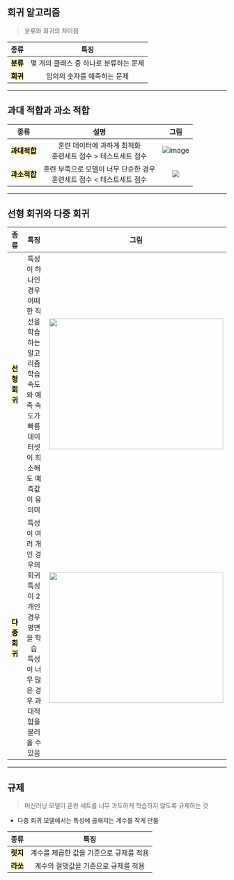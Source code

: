 ## 회귀 알고리즘
>분류와 회귀의 차이점           

| 종류 | 특징 |
 | :---: | :---: |
| <span style = 'background-color : #fff5b1'> <span style = 'color : #000000'> __분류__ </span></span> | 몇 개의 클래스 중 하나로 분류하는 문제|
|<span style = 'background-color : #fff5b1'> <span style = 'color : #000000'> __회귀__ </span></span>| 임의의 숫자를 예측하는 문제|         

___
## 과대 적합과 과소 적합

| 종류 | 설명 | 그림 |
 | :---: | :---: | :---:|
| <span style = 'background-color : #fff5b1'> <span style = 'color : #000000'> __과대적합__ </span></span> | 훈련 데이터에 과하게 최적화 </br> 훈련세트 점수 > 테스트세트 점수 |![image](https://upload.wikimedia.org/wikipedia/commons/6/68/Overfitted_Data.png)|
|<span style = 'background-color : #fff5b1'> <span style = 'color : #000000'> __과소적합__ </span></span>|훈련 부족으로 모델이 너무 단순한 경우 </br> 훈련세트 점수 < 테스트세트 점수| ![](https://miro.medium.com/max/778/1*uj_xJQeByuOaKKExjGn1DQ.png)|

___
## 선형 회귀와 다중 회귀
| 종류 | 특징 | 그림 |
 | :---: | :---: | :---:|
| <span style = 'background-color : #fff5b1'> <span style = 'color : #000000'> __선형 회귀__ </span></span> | 특성이 하나인 경우 어떠한 직선을 학습하는 알고리즘 </br> 학습 속도와 예측 속도가 빠름 </br> 데이터셋이 희소해도 예측값이 유의미 |<img src="https://upload.wikimedia.org/wikipedia/commons/b/be/Normdist_regression.png" width="400" height="300">|
|<span style = 'background-color : #fff5b1'> <span style = 'color : #000000'> __다중 회귀__ </span></span>|특성이 여러 개인 경우의 회귀 </br> 특성이 2개인 경우 평면을 학습 </br> 특성이 너무 많은 경우 과대적합을 불러올 수 있음| <img src="https://miro.medium.com/max/1400/1*4IGcGOqQpse_J7MMYU8dAg.png" width="400" height="300">

___
## 규제
> 머신러닝 모델이 훈련 세트를 너무 과도하게 학습하지 않도록 규제하는 것
 - 다중 회귀 모델에서는 특성에 곱해지는 계수를 작게 만듦

| 종류 | 특징 |
 | :---: | :---: |
| <span style = 'background-color : #fff5b1'> <span style = 'color : #000000'> __릿지__ </span></span> | 계수를 제곱한 값을 기준으로 규제를 적용|
|<span style = 'background-color : #fff5b1'> <span style = 'color : #000000'> __라쏘__ </span></span>| 계수의 절댓값을 기준으로 규제를 적용|   



